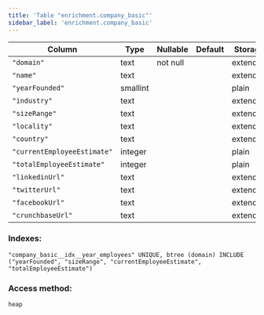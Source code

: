 ```yaml
---
title: 'Table "enrichment.company_basic"'
sidebar_label: 'enrichment.company_basic'
---
```

Column          |   Type   | Nullable | Default | Storage  | Description 
-------------------------|----------|----------|---------|----------|-------------
`"domain"`                  | text     | not null |         | extended | 
`"name"`                    | text     |          |         | extended | 
`"yearFounded"`             | smallint |          |         | plain    | 
`"industry"`                | text     |          |         | extended | 
`"sizeRange"`               | text     |          |         | extended | 
`"locality"`                | text     |          |         | extended | 
`"country"`                 | text     |          |         | extended | 
`"currentEmployeeEstimate"` | integer  |          |         | plain    | 
`"totalEmployeeEstimate"`   | integer  |          |         | plain    | 
`"linkedinUrl"`             | text     |          |         | extended | 
`"twitterUrl"`              | text     |          |         | extended | 
`"facebookUrl"`             | text     |          |         | extended | 
`"crunchbaseUrl"`           | text     |          |         | extended | 
### Indexes:
```
"company_basic__idx__year_employees" UNIQUE, btree (domain) INCLUDE ("yearFounded", "sizeRange", "currentEmployeeEstimate", "totalEmployeeEstimate")
```
### Access method:
```
heap
```